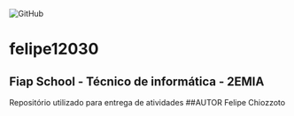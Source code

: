 ![GitHub](https://img.shields.io/github/license/FeChiozzotto/felipe12030?style=for-the-badge)
# felipe12030
## Fiap School - Técnico de informática - 2EMIA
Repositório utilizado para entrega de atividades
##AUTOR
Felipe Chiozzoto
